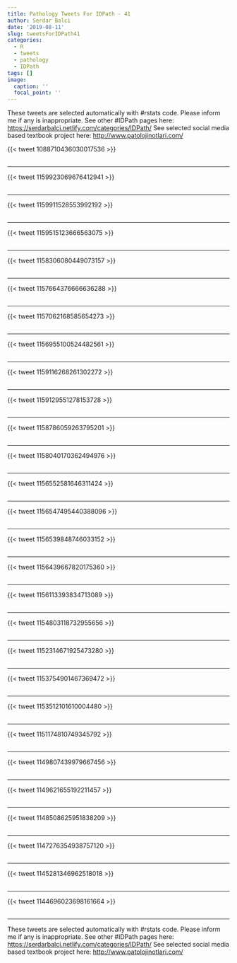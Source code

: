 ```yaml
---
title: Pathology Tweets For IDPath - 41
author: Serdar Balci
date: '2019-08-11'
slug: tweetsForIDPath41
categories:
  - R
  - tweets
  - pathology
  - IDPath
tags: []
image:
  caption: ''
  focal_point: ''
---
```



These tweets are selected automatically with #rstats code. Please inform me if any is inappropriate.
See other #IDPath pages here: https://serdarbalci.netlify.com/categories/IDPath/ 
See selected social media based textbook project here: http://www.patolojinotlari.com/

{{< tweet 1088710436030017536 >}}
<br>
<br>
<hr>
{{< tweet 1159923069676412941 >}}
<br>
<br>
<hr>
{{< tweet 1159911528553992192 >}}
<br>
<br>
<hr>
{{< tweet 1159515123666563075 >}}
<br>
<br>
<hr>
{{< tweet 1158306080449073157 >}}
<br>
<br>
<hr>
{{< tweet 1157664376666636288 >}}
<br>
<br>
<hr>
{{< tweet 1157062168585654273 >}}
<br>
<br>
<hr>
{{< tweet 1156955100524482561 >}}
<br>
<br>
<hr>
{{< tweet 1159116268261302272 >}}
<br>
<br>
<hr>
{{< tweet 1159129551278153728 >}}
<br>
<br>
<hr>
{{< tweet 1158786059263795201 >}}
<br>
<br>
<hr>
{{< tweet 1158040170362494976 >}}
<br>
<br>
<hr>
{{< tweet 1156552581646311424 >}}
<br>
<br>
<hr>
{{< tweet 1156547495440388096 >}}
<br>
<br>
<hr>
{{< tweet 1156539848746033152 >}}
<br>
<br>
<hr>
{{< tweet 1156439667820175360 >}}
<br>
<br>
<hr>
{{< tweet 1156113393834713089 >}}
<br>
<br>
<hr>
{{< tweet 1154803118732955656 >}}
<br>
<br>
<hr>
{{< tweet 1152314671925473280 >}}
<br>
<br>
<hr>
{{< tweet 1153754901467369472 >}}
<br>
<br>
<hr>
{{< tweet 1153512101610004480 >}}
<br>
<br>
<hr>
{{< tweet 1151174810749345792 >}}
<br>
<br>
<hr>
{{< tweet 1149807439979667456 >}}
<br>
<br>
<hr>
{{< tweet 1149621655192211457 >}}
<br>
<br>
<hr>
{{< tweet 1148508625951838209 >}}
<br>
<br>
<hr>
{{< tweet 1147276354938757120 >}}
<br>
<br>
<hr>
{{< tweet 1145281346962518018 >}}
<br>
<br>
<hr>
{{< tweet 1144696023698161664 >}}
<br>
<br>
<hr>


These tweets are selected automatically with #rstats code. Please inform me if any is inappropriate.
See other #IDPath pages here: https://serdarbalci.netlify.com/categories/IDPath/ 
See selected social media based textbook project here: http://www.patolojinotlari.com/
